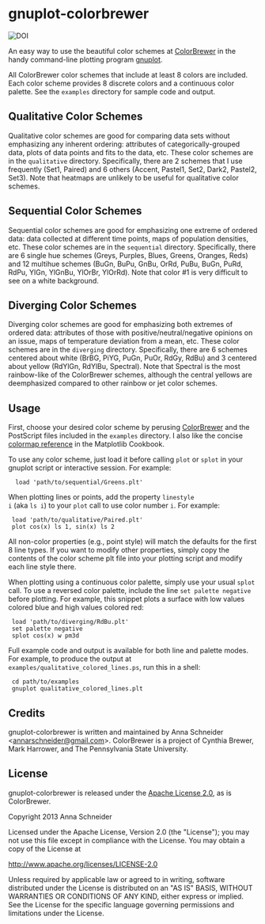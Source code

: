 gnuplot-colorbrewer
===================
![DOI](https://zenodo.org/badge/doi/10.5281/zenodo.10282.png)

An easy way to use the beautiful color schemes at [ColorBrewer](http://colorbrewer2.org/) in the handy command-line plotting program [gnuplot](http://www.gnuplot.info/). 

All ColorBrewer color schemes that include at least 8 colors are included. Each color scheme provides 8 discrete colors and a continuous color palette. See the <code>examples</code> directory for sample code and output.


Qualitative Color Schemes
-------------------------

Qualitative color schemes are good for comparing data sets without emphasizing any inherent ordering: attributes of categorically-grouped data, plots of data points and fits to the data, etc. These color schemes are in the <code>qualitative</code> directory. Specifically, there are 2 schemes that I use frequently (Set1, Paired) and 6 others (Accent, Pastel1, Set2, Dark2, Pastel2, Set3). Note that heatmaps are unlikely to be useful for qualitative color schemes.

Sequential Color Schemes
-------------------------

Sequential color schemes are good for emphasizing one extreme of ordered data: data collected at different time points, maps of population densities, etc. These color schemes are in the <code>sequential</code> directory. Specifically, there are 6 single hue schemes (Greys, Purples, Blues, Greens, Oranges, Reds) and 12 multihue schemes (BuGn, BuPu, GnBu, OrRd, PuBu, BuGn, PuRd, RdPu, YlGn, YlGnBu, YlOrBr, YlOrRd). Note that color #1 is very difficult to see on a white background.

Diverging Color Schemes
-------------------------

Diverging color schemes are good for emphasizing both extremes of ordered data: attributes of those with positive/neutral/negative opinions on an issue, maps of temperature deviation from a mean, etc. These color schemes are in the <code>diverging</code> directory. Specifically, there are 6 schemes centered about white (BrBG, PiYG, PuGn, PuOr, RdGy, RdBu) and 3 centered about yellow (RdYlGn, RdYlBu, Spectral). Note that Spectral is the most rainbow-like of the ColorBrewer schemes, although the central yellows are deemphasized compared to other rainbow or jet color schemes.

Usage
-----

First, choose your desired color scheme by perusing [ColorBrewer](http://colorbrewer2.org/) and the PostScript files included in the <code>examples</code> directory. I also like the concise [colormap reference](http://www.scipy.org/Cookbook/Matplotlib/Show_colormaps) in the Matplotlib Cookbook.

To use any color scheme, just load it before calling <code>plot</code> or <code>splot</code> in your gnuplot script or interactive session. For example:

      load 'path/to/sequential/Greens.plt'

When plotting lines or points, add the property <code>linestyle i</code> (aka <code>ls i</code>) to your <code>plot</code> call to use color number <code>i</code>. For example:

     load 'path/to/qualitative/Paired.plt'
     plot cos(x) ls 1, sin(x) ls 2

All non-color properties (e.g., point style) will match the defaults for the first 8 line types. If you want to modify other properties, simply copy the contents of the color scheme plt file into your plotting script and modify each line style there.

When plotting using a continuous color palette, simply use your usual <code>splot</code> call. To use a reversed color palette, include the line <code>set palette negative</code> before plotting. For example, this snippet plots a surface with low values colored blue and high values colored red: 

     load 'path/to/diverging/RdBu.plt'
     set palette negative
     splot cos(x) w pm3d

Full example code and output is available for both line and palette modes. For example, to produce the output at <code>examples/qualitative_colored_lines.ps</code>, run this in a shell:

     cd path/to/examples
     gnuplot qualitative_colored_lines.plt

Credits
------

gnuplot-colorbrewer is written and maintained by Anna Schneider <[annarschneider@gmail.com](mailto:annarschneider+github@gmail.com)>. ColorBrewer is a project of Cynthia Brewer, Mark Harrower, and The Pennsylvania State University.

License
-------

gnuplot-colorbrewer is released under the [Apache License 2.0](http://www.apache.org/licenses/LICENSE-2.0), as is ColorBrewer.

   Copyright 2013 Anna Schneider

   Licensed under the Apache License, Version 2.0 (the "License");
   you may not use this file except in compliance with the License.
   You may obtain a copy of the License at

   http://www.apache.org/licenses/LICENSE-2.0

   Unless required by applicable law or agreed to in writing, software
   distributed under the License is distributed on an "AS IS" BASIS,
   WITHOUT WARRANTIES OR CONDITIONS OF ANY KIND, either express or implied.
   See the License for the specific language governing permissions and
   limitations under the License.
